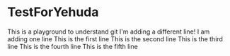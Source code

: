 # TestForYehuda
This is a playground to understand git
I'm adding a different line!
I am adding one line
This is the first line
This is the second line
This is the third line
This is the fourth line
This is the fifth line

